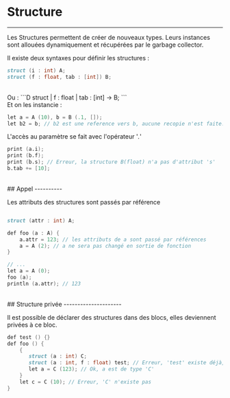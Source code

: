 # Structure 
<hr>

Les Structures permettent de créer de nouveaux types. Leurs instances sont allouées dynamiquement et récupérées par le garbage collector.

Il existe deux syntaxes pour définir les structures :
```D
struct (i : int) A;
struct (f : float, tab : [int]) B;

```
<br>
Ou :
```D
struct 
| f : float
| tab : [int]
-> B;
```

<br>
Et on les instancie :

```D
let a = A (10), b = B (.1, []);
let b2 = b; // b2 est une reference vers b, aucune recopie n'est faite.

```
L'accès au paramètre se fait avec l'opérateur '_._'

```D
print (a.i);
print (b.f);
print (b.s); // Erreur, la structure B(float) n'a pas d'attribut 's'
b.tab += [10];
```

<br>
## Appel
----------

Les attributs des structures sont passés par référence
```D

struct (attr : int) A;

def foo (a : A) {
    a.attr = 123; // les attributs de a sont passé par références
    a = A (2); // a ne sera pas changé en sortie de fonction
}

// ...
let a = A (0);
foo (a);
println (a.attr); // 123
```

<br>
## Structure privée
---------------------

 Il est possible de déclarer des structures dans des blocs, elles deviennent privées à ce bloc.

 ```D
 def test () {}
 def foo () {
     {
        struct (a : int) C;
        struct (a : int, f : float) test; // Erreur, 'test' existe déjà, c'est une fonction
        let a = C (123); // Ok, a est de type 'C'
     }
     let c = C (10); // Erreur, 'C' n'existe pas
 }
 ```




